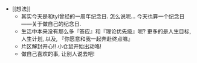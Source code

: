 - [[想法]]
	- 其实今天是和tyl曾经的一周年纪念日. 怎么说呢… 今天也算一个纪念日——关于做自己的纪念日.
	- 生活中本来没有那么多『答应』和『理论优先级』呢? 更多的是人生目标, 人生计划, 以及, 『你愿意和我一起奔赴终点嘛』
	- 片区解封开心!! 小仓鼠开始出动咯!
	- 做自己喜欢的事, 让别人说去吧!